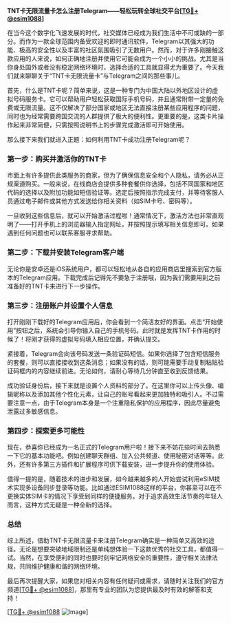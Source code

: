**TNT卡无限流量卡怎么注册Telegram——轻松玩转全球社交平台[[TG💪+ @esim1088](https://t.me/s/esim1088)]**

在当今这个数字化飞速发展的时代，社交媒体已经成为我们生活中不可或缺的一部分。而作为一款全球范围内备受欢迎的即时通讯软件，Telegram以其强大的功能、极高的安全性以及丰富的社区氛围吸引了无数用户。然而，对于许多刚接触这款应用的人来说，如何正确地注册并使用它可能会成为一个小小的挑战。尤其是当你身处国外或者没有稳定网络环境时，选择合适的工具就显得尤为重要了。今天我们就来聊聊关于“TNT卡无限流量卡”与Telegram之间的那些事儿。

首先，什么是TNT卡呢？简单来说，这是一种专门为中国大陆以外地区设计的虚拟号码服务卡。它可以帮助用户轻松获取国际手机号码，并且通常附带一定量的免费或无限流量。这不仅解决了部分国家或地区无法直接注册某些应用程序的问题，同时也为经常需要跨国交流的人群提供了极大的便利性。更重要的是，这类卡片操作起来非常简便，只需按照说明书上的步骤完成激活即可开始使用。

那么接下来我们就进入正题：如何利用TNT卡成功注册Telegram呢？

### 第一步：购买并激活你的TNT卡

市面上有许多提供此类服务的商家，但为了确保信息安全和个人隐私，请务必从正规渠道购买。一般来说，在线商店会提供多种套餐供你选择，包括不同国家和地区代码的选择以及附加功能如短信验证等。选定后按照指示完成支付，并等待客服人员通过电子邮件或其他方式发送给你相关资料（如SIM卡号、密码等）。

一旦收到这些信息后，就可以开始激活过程啦！通常情况下，激活方法也非常直观明了——打开手机上的浏览器输入指定网址，并按照提示填写相关信息即可。如果遇到任何问题也可以联系客服寻求帮助。

### 第二步：下载并安装Telegram客户端

无论你是安卓还是iOS系统用户，都可以轻松地从各自的应用商店里搜索到官方版本的Telegram应用。下载完成后记得先不要急于注册哦，因为我们需要用到之前准备好的TNT卡来进行下一步操作。

### 第三步：注册账户并设置个人信息

打开刚刚下载好的Telegram应用后，你会看到一个简洁友好的界面。点击“开始使用”按钮之后，系统会引导你输入自己的手机号码。此时就是发挥TNT卡作用的时候了！将刚才获得的虚拟号码填入相应位置，并确认提交。

紧接着，Telegram会向该号码发送一条验证码短信。如果你选择了包含短信服务的套餐，则可以直接接收到这条消息；如果没有的话，则可能需要手动复制粘贴验证码框内的内容继续前进。无论如何，请耐心等待几分钟直至收到反馈结果。

成功验证身份后，接下来就是设置个人资料的部分了。在这里你可以上传头像、编辑昵称以及添加其他个性化元素，让自己的账号看起来更加独特和吸引人。不过需要注意一点，由于Telegram本身是一个注重隐私保护的应用程序，因此尽量避免泄露过多敏感信息。

### 第四步：探索更多可能性

现在，恭喜你已经成为一名正式的Telegram用户啦！接下来不妨花些时间去熟悉一下它的基本功能吧。例如创建聊天群组、加入公共频道、使用秘密对话等等。此外，还有许多第三方插件和扩展程序可供下载安装，进一步提升你的使用体验。

值得一提的是，随着技术的进步和发展，如今越来越多的人开始尝试利用eSIM技术实现多设备同步登录等功能。比如通过ESIM1088这样的平台，你甚至可以在不更换实体SIM卡的情况下享受到同样的便捷服务。对于追求高效生活节奏的年轻人而言，这种方式无疑是一种全新的选择。

### 总结

综上所述，借助TNT卡无限流量卡来注册Telegram确实是一种简单又高效的途径。无论是想要突破地域限制还是单纯想体验一下这款优秀的社交工具，都值得一试。当然，在享受便利的同时也要时刻牢记网络安全的重要性，遵守相关法律法规，共同维护健康和谐的网络环境。

最后再次提醒大家，如果您对相关内容有任何疑问或需求，请随时关注我们的官方频道[[TG💪+ @esim1088](https://t.me/s/esim1088)]，那里有专业的团队为您提供最及时有效的解答和支持！

[[TG💪+ @esim1088](https://t.me/s/esim1088) ![Image](https://i.postimg.cc/4NQfJmqS/Snipaste-2025-05-13-00-14-12.png)]